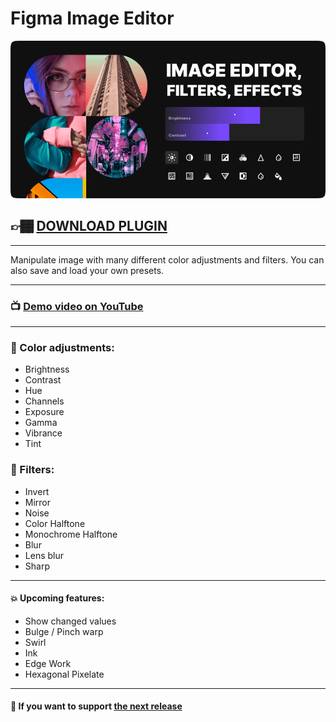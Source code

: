 # Figma Image Editor

![Plugin preview](cover.png)

## 👉🏾 [DOWNLOAD PLUGIN](https://www.figma.com/community/plugin/914972720109480252/Image-Editor)

---

Manipulate image with many different color adjustments and filters.
You can also save and load your own presets.

---

### 📺 [Demo video on YouTube](https://youtu.be/9dKERyUiT1c)

---

### 🎨 Color adjustments:

-   Brightness
-   Contrast
-   Hue
-   Channels
-   Exposure
-   Gamma
-   Vibrance
-   Tint

### 🚥 Filters:

-   Invert
-   Mirror
-   Noise
-   Color Halftone
-   Monochrome Halftone
-   Blur
-   Lens blur
-   Sharp

---

#### 💥 Upcoming features:

-   Show changed values
-   Bulge / Pinch warp
-   Swirl
-   Ink
-   Edge Work
-   Hexagonal Pixelate

---

#### 💸 If you want to support [the next release](https://www.paypal.com/paypalme/pavellaptev)
